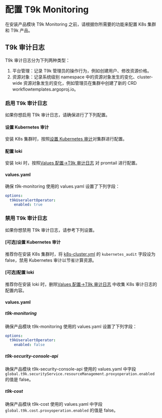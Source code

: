 # 配置 T9k Monitoring

在安装产品模块 T9k Monitoring 之前，请根据你所需要的功能来配置 K8s 集群和 T9k 产品。

## T9k 审计日志

T9k 审计日志分为下列两种类型：
1. 平台管理：记录 T9k 管理员的操作行为，例如创建用户、修改资源价格。
2. 资源对象：记录系统级别 namespace 中的资源对象发生的变化、cluster-wide 资源对象发生的变化，例如管理员在集群中创建了新的 CRD workflowtemplates.argoproj.io。

### 启用 T9k 审计日志

如果你想启用 T9k 审计日志，请确保进行了下列配置。

#### 设置 Kubernetes 审计

安装 K8s 集群时，按照[设置 Kubernetes 审计](../../k8s-install.md#设置-kubernetes-审计)对集群进行配置。

#### 配置 loki

安装 loki 时，按照[Values 配置->T9k 审计日志](../../k8s-components/loki.md#t9k-审计日志) 对 promtail 进行配置。

#### values.yaml

确保 t9k-monitoring 使用的 values.yaml 设置了下列字段：

```yaml
options:
  t9kUseralertOperator:
    enabled: true
```

### 禁用 T9k 审计日志

如果你想禁用 T9k 审计日志，请参考下列设置。

#### [可选]设置 Kubernetes 审计

推荐你在安装 K8s 集群时，将 [k8s-cluster.yml](../../k8s-install.md#k8s-clusteryml) 的 `kubernetes_audit` 字段设为 false，禁用 Kubernetes 审计以节省计算资源。

#### [可选]配置 loki

推荐你在安装 loki 时，删除[Values 配置->T9k 审计日志](../../k8s-components/loki.md#t9k-审计日志) 中收集 K8s 审计日志的配置内容。

#### values.yaml

##### t9k-monitoring

确保产品模块 t9k-monitoring 使用的 values.yaml 设置了下列字段：

```yaml
options:
  t9kUseralertOperator:
    enabled: false
```

##### t9k-security-console-api

确保产品模块 t9k-security-console-api 使用的 values.yaml 中字段 `global.t9k.securityService.resourceManagement.proxyoperation.enabled` 的值是 false。

##### t9k-cost

确保产品模块 t9k-cost 使用的 values.yaml 中字段 `global.t9k.cost.proxyoperation.enabled` 的值是 false。
